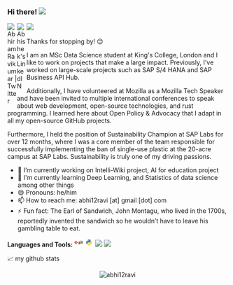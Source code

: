 ### Hi there! <img src="https://media.giphy.com/media/hvRJCLFzcasrR4ia7z/giphy.gif" width="25px">

<a href="https://twitter.com/abhi12ravi">
  <img align="left" alt="Abhiram Ravikumar | Twitter" width="22px" src="https://raw.githubusercontent.com/peterthehan/peterthehan/master/assets/twitter.svg" />
</a>
<a href="https://www.linkedin.com/in/abhi12ravi/">
  <img align="left" alt="Abhishek's LinkedIN" width="22px" src="https://raw.githubusercontent.com/peterthehan/peterthehan/master/assets/linkedin.svg" />
</a>

![](https://visitor-badge.glitch.me/badge?page_id=abhi12ravi.abhi12ravi)

Thanks for stopping by! 😊

I am an MSc Data Science student at King's College, London and I like to work on projects that make a large impact. Previously, I've worked on large-scale projects such as SAP S/4 HANA and SAP Business API Hub. 

Additionally, I have volunteered at Mozilla as a Mozilla Tech Speaker and have been invited to multiple international conferences to speak about web development, open-source technologies, and rust programming. I learned here about Open Policy & Advocacy that I adapt in all my open-source GitHub projects.

Furthermore, I held the position of Sustainability Champion at SAP Labs for over 12 months, where I was a core member of the team responsible for successfully implementing the ban of single-use plastic at the 20-acre campus at SAP Labs. Sustainability is truly one of my driving passions.

- 🔭 I’m currently working on Intelli-Wiki project, AI for education project
- 🌱 I'm currently learning Deep Learning, and Statistics of data science among other things
- 😄 Pronouns: he/him
- 📫 How to reach me: abhi12ravi [at] gmail [dot] com 
- ⚡ Fun fact: The Earl of Sandwich, John Montagu, who lived in the 1700s, reportedly invented the sandwich so he wouldn’t have to leave his gambling table to eat.


**Languages and Tools:** 
<code><img height="20" src="https://raw.githubusercontent.com/github/explore/80688e429a7d4ef2fca1e82350fe8e3517d3494d/topics/git/git.png"></code>
<code><img height="20" src="https://raw.githubusercontent.com/github/explore/80688e429a7d4ef2fca1e82350fe8e3517d3494d/topics/python/python.png"></code>
<code><img height="20" src="https://cloudblogs.microsoft.com/uploads/prod/sites/32/2020/05/SQL.png"></code>
<code><img height="20" src="https://upload.wikimedia.org/wikipedia/commons/6/6a/JavaScript-logo.png"></code>

📈 my github stats

<p align="center"> <img src="https://github-readme-stats.vercel.app/api?username=abhi12ravi&show_icons=true&theme=radical" alt="abhi12ravi" />

<!--
**abhi12ravi/abhi12ravi** is a ✨ _special_ ✨ repository because its `README.md` (this file) appears on your GitHub profile.

Here are some ideas to get you started:

- 🔭 I’m currently working on ...
- 🌱 I’m currently learning ...
- 👯 I’m looking to collaborate on ...
- 🤔 I’m looking for help with ...
- 💬 Ask me about ...
- 📫 How to reach me: ...
- 😄 Pronouns: ...
- ⚡ Fun fact: ...
-->
